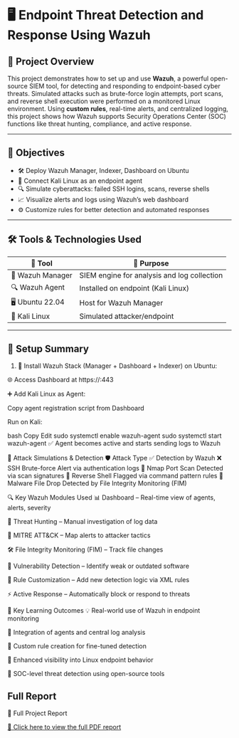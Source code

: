 # 🖥️ Endpoint Threat Detection and Response Using Wazuh

## 📌 Project Overview

This project demonstrates how to set up and use **Wazuh**, a powerful open-source SIEM tool, for detecting and responding to endpoint-based cyber threats. Simulated attacks such as brute-force login attempts, port scans, and reverse shell execution were performed on a monitored Linux environment. Using **custom rules**, real-time alerts, and centralized logging, this project shows how Wazuh supports Security Operations Center (SOC) functions like threat hunting, compliance, and active response.

---

## 🎯 Objectives

- 🛠️ Deploy Wazuh Manager, Indexer, Dashboard on Ubuntu
- 🔗 Connect Kali Linux as an endpoint agent
- 🔍 Simulate cyberattacks: failed SSH logins, scans, reverse shells
- 📈 Visualize alerts and logs using Wazuh’s web dashboard
- ⚙️ Customize rules for better detection and automated responses

---

## 🛠️ Tools & Technologies Used

| 🔧 Tool          | 📝 Purpose                                |
|------------------|--------------------------------------------|
| 🧠 Wazuh Manager  | SIEM engine for analysis and log collection |
| 🔍 Wazuh Agent    | Installed on endpoint (Kali Linux)         |
| 🖥️ Ubuntu 22.04   | Host for Wazuh Manager                     |
| 🐍 Kali Linux     | Simulated attacker/endpoint                |

---

## 🧱 Setup Summary

1. 🧰 Install Wazuh Stack (Manager + Dashboard + Indexer) on Ubuntu:

🌐 Access Dashboard at https://<ubuntu-ip>:443

➕ Add Kali Linux as Agent:

Copy agent registration script from Dashboard

Run on Kali:

bash
Copy
Edit
sudo systemctl enable wazuh-agent
sudo systemctl start wazuh-agent
✅ Agent becomes active and starts sending logs to Wazuh

🚨 Attack Simulations & Detection
🛡️ Attack Type	✅ Detection by Wazuh
❌ SSH Brute-force	Alert via authentication logs
📡 Nmap Port Scan	Detected via scan signatures
🔁 Reverse Shell	Flagged via command pattern rules
💾 Malware File Drop	Detected by File Integrity Monitoring (FIM)

🔍 Key Wazuh Modules Used
📊 Dashboard – Real-time view of agents, alerts, severity

🧠 Threat Hunting – Manual investigation of log data

📌 MITRE ATT&CK – Map alerts to attacker tactics

🛠️ File Integrity Monitoring (FIM) – Track file changes

🔐 Vulnerability Detection – Identify weak or outdated software

🔧 Rule Customization – Add new detection logic via XML rules

⚡ Active Response – Automatically block or respond to threats

🧠 Key Learning Outcomes
💡 Real-world use of Wazuh in endpoint monitoring

🔄 Integration of agents and central log analysis

📑 Custom rule creation for fine-tuned detection

🎯 Enhanced visibility into Linux endpoint behavior

🧰 SOC-level threat detection using open-source tools

## Full Report

📎 Full Project Report

[📄 Click here to view the full PDF report](https://drive.google.com/file/d/1WYikq51VfyXrMzTdne4ZAFixrSfCymWi/view?usp=sharing)
